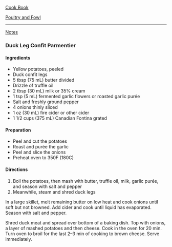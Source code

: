 [Cook Book](https://github.com/vmsmith/CookBook/blob/master/README.md)  

[Poultry and Fowl](https://github.com/vmsmith/CookBook/blob/master/poultry_fowl.md)  

-----  

[Notes](https://github.com/vmsmith/CookBook/blob/master/notes.md)  

### Duck Leg Confit Parmentier  

#### Ingredients  

* Yellow potatoes, peeled
* Duck confit legs  
* 5 tbsp (75 mL) butter divided
* Drizzle of truffle oil
* 2 tbsp (30 mL) milk or 35% cream
* 1 tsp (5 mL) fermented garlic flowers or roasted garlic purée
* Salt and freshly ground pepper
* 4 onions thinly sliced
* 1 oz (30 mL) fire cider or other cider
* 1 1/2 cups (375 mL) Canadian Fontina grated


#### Preparation  

* Peel and cut the potatoes  
* Roast and purée the garlic  
* Peel and slice the onions  
* Preheat oven to 350F (180C)  

#### Directions  

1. Boil the potatoes, then mash with butter, truffle oil, milk, garlic purée, and season with salt and pepper    
2. Meanwhile, steam and shred duck legs  

In a large skillet, melt remaining butter on low heat and cook onions until soft but not browned. Add cider and cook until liquid has evaporated. Season with salt and pepper.

Shred duck meat and spread over bottom of a baking dish. Top with onions, a layer of mashed potatoes and then cheese. Cook in the oven for 20 min. Turn oven to broil for the last 2–3 min of cooking to brown cheese. Serve immediately.
